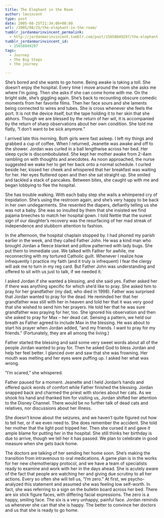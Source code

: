 ```yaml
---
title: The Elephant in the Room
author: lmvincent
type: post
date: 2005-08-25T21:34:00+00:00
url: /2005/08/25/the-elephant-in-the-room/
tumblr_jordanmarinvincent_permalink:
  - http://jordanmarinvincent.tumblr.com/post/15658849297/the-elephant-in-the-room
tumblr_jordanmarinvincent_id:
  - 15658849297
tags:
  - Journey
  - The Big Steps
  - the journey

---
```

She&rsquo;s bored and she wants to go home. Being awake is taking a toll. She doesn&rsquo;t enjoy the hospital. Every time I move around the room she asks me where I&rsquo;m going. Then she asks if she can come home with me. On the bright side, she&rsquo;s giggling again. She&rsquo;s back to recounting obscure comedic moments from her favorite films. Then her face sours and she laments being connected to wires and tubes. She is cross whenever she feels the port. It is not the device itself, but the tape holding it to her skin that she abhors. Though we are blessed by the return of her wit, it is accompanied by the return of sharp observations about her own condition. She told me flatly, &ldquo;I don&rsquo;t want to be sick anymore.&rdquo;<a name="more"></a>

I arrived late this morning. Both girls were fast asleep. I left my things and grabbed a cup of coffee. When I returned, Jeanette was awake and off to the shower. Jordan was curled in a ball lengthwise across her bed. Her sleep cycle is discombobulated. She kept her mother awake from 2-4am rambling on with thoughts and anecdotes. As noon approached, the nurse suggested we wake her to get her back onto a normal schedule. I curled beside her, kissed her cheek and whispered that her breakfast was waiting for her. Her eyes fluttered open and then she sat straight up. She smiled and tackled a stack of pancakes. Between bites, she caught up with me and began lobbying to flee the hospital.

She has trouble walking. With each baby step she wails a whimpered cry of trepidation. She&rsquo;s using the restroom again, and she&rsquo;s very happy to be back in her own undegarments. She resented the diapers, defiantly telling us she was not a baby. She was so insulted by them that she insisted we find pajama breeches to match her hospital gown. I told Nettie that the surest sign of our daughter&rsquo;s recovery was the resurfacing of her mad streak of independence and stubborn attention to fashion.

In the afternoon, the hospital chaplain stopped by. I had phoned my parish earlier in the week, and they called Father John. He was a kind man who brought Jordan a fleece blanket and pillow patterned with lady bugs. She put them to immediate use. We talked with Father for awhile, me reconnecting with my tortured Catholic guilt. Whenever I realize how infrequently I practice my faith (and it truly is infrequent) I fear the clergy will ask me to turn in my reg card. But Father John was understanding and offered to sit with us just to talk, if we needed it.

I asked Jordan if she wanted a blessing, and she said yes. Father asked her if there was anything specific for which she&rsquo;d like to pray. She asked him to pray for her grandfather (my dad, who died in 1998). Father was surprised that Jordan wanted to pray for the dead. He reminded her that her grandfather was still with her in heaven and told her that it was very good that she wished to send him her prayers. He told her that he was sure grandfather was praying for her, too. She ignored his observation and then she asked to pray for Max &ndash; her dead cat. Sensing a pattern, we held our breath as Father agreed to include Max in the blessing. He was about to start his prayer when Jordan added, &ldquo;and my friends. I want to pray for my friends.&rdquo; (Fortunately, they are all among the living.)

Father started the blessing and said some very sweet words about all of the people Jordan wanted to pray for. Then he asked God to bless Jordan and help her feel better. I glanced over and saw that she was frowning. Her mouth was melting and her eyes were puffing up. I asked her what was wrong.

&ldquo;I&rsquo;m scared,&rdquo; she whispered.

Father paused for a moment. Jeanette and I held Jordan&rsquo;s hands and offered quick words of comfort while Father finished the blessing. Jordan snapped back and charmed the priest with stories about her cats. As we shook his hand and thanked him for visiting us, Jordan shifted her attention to the Disney Channel. There would be no further talk of dead cats and relatives, nor discussions about her illness.

She doesn&rsquo;t know about the seizures, and we haven&rsquo;t quite figured out how to tell her, or if we even need to. She does remember the accident. She told her mother that the light post tripped her. Then she cursed it and gave it ample blame for putting her in the hospital. She still thinks her birthday is due to arrive, though we tell her it has passed. We plan to celebrate in good measure when she gets back home.

The doctors are talking of her sending her home soon. She&rsquo;s making the transition from intravenous to oral medications. A game plan is in the works for her new chemotherapy protocol, and we have a team of specialists ready to examine and work with her in the days ahead. She is acutely aware of the fact that people are watching her and giving due scrutiny to all her actions. Every so often she will tell us, &ldquo;I&rsquo;m zero.&rdquo; At first, we psycho-analyzed this statement and assumed she was feeling low self-worth. In fact, she was referring to a sign on the bulletin board across her bed. There are six stick figure faces, with differing facial expressions. The zero is a happy, smiling face. The six is a very unhappy, painful face. Jordan reminds us whenever she can that she is happy. The better to convince her doctors and us that she is ready to go home.

<div class="blogger-post-footer">
  <img loading="lazy" width="1" height="1" src="https://blogger.googleusercontent.com/tracker/9039099668816362935-5627046883158403087?l=jordansjourney2.blogspot.com" alt="" />
</div>
